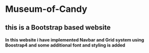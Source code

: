# Museum-of-Candy
## this is a Bootstrap based  website
#### In this website i have implemented  Navbar and  Grid system using Boostrap4 and some additional font and styling is added

